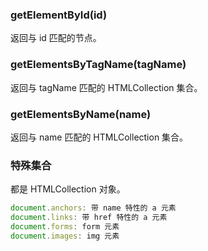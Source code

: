 ### getElementById(id)

返回与 id 匹配的节点。

### getElementsByTagName(tagName)

返回与 tagName 匹配的 HTMLCollection 集合。

### getElementsByName(name)

返回与 name 匹配的 HTMLCollection 集合。

### 特殊集合

都是 HTMLCollection 对象。

```js
document.anchors: 带 name 特性的 a 元素
document.links: 带 href 特性的 a 元素
document.forms: form 元素
document.images: img 元素
```

